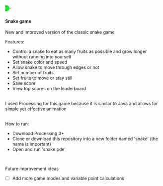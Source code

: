 <img src="/data/right.jpg" width="20px"/> 

#### Snake game

New and improved version of the classic snake game 
<br>

Features:
- Control a snake to eat as many fruits as possible and grow longer without running into yourself
- Set snake color and speed
- Allow snake to move through edges or not
- Set number of fruits
- Set fruits to move or stay still
- Save score
- View top scores on the leaderboard
<br><br>

I used Processing for this game because it is similar to Java and allows for simple yet effective animation  
<br>

How to run: 
- Download Processing 3+
- Clone or download this repository into a new folder named 'snake' (the name is important)
- Open and run 'snake.pde'
<br>

Future improvement ideas    
- [ ] Add more game modes and variable point calculations


<!-- https://user-images.githubusercontent.com/48075045/210168416-d8e7a83e-6701-419a-b1de-a2d7bfe2d1d5.mov -->
